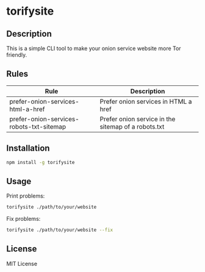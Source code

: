 # torifysite

## Description

This is a simple CLI tool to make your onion service website more Tor friendly.

## Rules

| Rule | Description |
| --- | --- |
| prefer-onion-services-html-a-href | Prefer onion services in HTML a href |
| prefer-onion-services-robots-txt-sitemap | Prefer onion service in the sitemap of a robots.txt |

## Installation

```bash
npm install -g torifysite
```

## Usage

Print problems:

```bash
torifysite ./path/to/your/website
```

Fix problems:

```bash
torifysite ./path/to/your/website --fix
```

## License

MIT License
